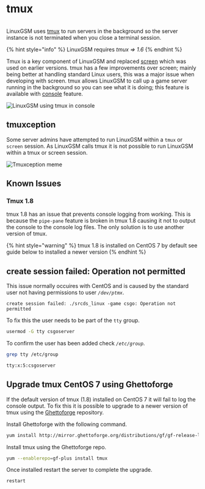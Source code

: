 # tmux

<figure><img src="../.gitbook/assets/tmux-logo-huge.png" alt=""><figcaption></figcaption></figure>

LinuxGSM uses [tmux](https://tmux.github.io) to run servers in the background so the server instance is not terminated when you close a terminal session.

{% hint style="info" %}
LinuxGSM requires _tmux => 1.6_
{% endhint %}

Tmux is a key component of LinuxGSM and replaced [screen](http://en.wikipedia.org/wiki/GNU_Screen) which was used on earlier versions. tmux has a few improvements over screen; mainly being better at handling standard Linux users, this was a major issue when developing with screen. tmux allows LinuxGSM to call up a game server running in the background so you can see what it is doing; this feature is available with [console](../commands/console.md) feature.

![LinuxGSM using tmux in console](../.gitbook/assets/xeficdv.png)

## tmuxception

Some server admins have attempted to run LinuxGSM within a `tmux` or `screen` session. As LinuxGSM calls tmux it is not possible to run LinuxGSM within a tmux or screen session.

![Tmuxception meme](../.gitbook/assets/tmuxception.png)

## Known Issues

### Tmux 1.8

tmux 1.8 has an issue that prevents console logging from working. This is because the `pipe-pane` feature is broken in tmux 1.8 causing it not to output the console to the console log files. The only solution is to use another version of tmux.

{% hint style="warning" %}
tmux 1.8 is installed on CentOS 7 by default see guide below to installed a newer version
{% endhint %}

## create session failed: Operation not permitted

This issue normally occuires with CentOS and is caused by the standard user not having permissions to user _`/dev/ptmx`_.

```text
create session failed: ./srcds_linux -game csgo: Operation not permitted
```

To fix this the user needs to be part of the `tty` group.

```bash
usermod -G tty csgoserver
```

To confirm the user has been added check _`/etc/group`_.

```bash
grep tty /etc/group
```

```bash
tty:x:5:csgoserver
```

## Upgrade tmux CentOS 7 using Ghettoforge

If the default version of tmux (1.8) installed on CentOS 7 it will fail to log the console output. To fix this it is possible to upgrade to a newer version of tmux using the [Ghettoforge](http://ghettoforge.org) repository.

Install Ghettoforge with the following command.

```bash
yum install http://mirror.ghettoforge.org/distributions/gf/gf-release-latest.gf.el7.noarch.rpm
```

Install tmux using the Ghettoforge repo.

```bash
yum --enablerepo=gf-plus install tmux
```

Once installed restart the server to complete the upgrade.

```bash
restart
```
